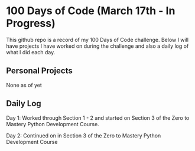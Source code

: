 # 100 Days of Code (March 17th - In Progress)
This github repo is a record of my 100 Days of Code challenge. Below I will have projects I have worked on during the challenge and also a daily log of what I did each day.

## Personal Projects
None as of yet


## Daily Log

Day 1: Worked through Section 1 - 2 and started on Section 3 of the Zero to Mastery Python Development Course.

Day 2: Continued on in Section 3 of the Zero to Mastery Python Development Course